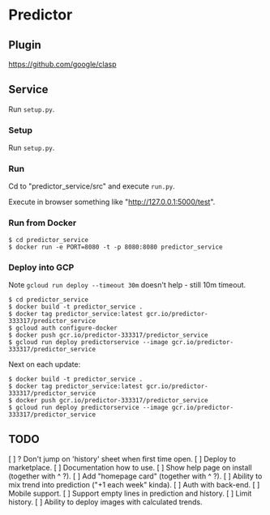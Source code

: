# Predictor

## Plugin

https://github.com/google/clasp

## Service

Run `setup.py`.

### Setup

Run `setup.py`.

### Run

Cd to "predictor_service/src" and execute `run.py`.

Execute in browser something like "http://127.0.0.1:5000/test".


### Run from Docker

```
$ cd predictor_service
$ docker run -e PORT=8080 -t -p 8080:8080 predictor_service
```

### Deploy into GCP

Note `gcloud run deploy --timeout 30m` doesn't help - still 10m timeout.

```
$ cd predictor_service
$ docker build -t predictor_service .
$ docker tag predictor_service:latest gcr.io/predictor-333317/predictor_service
$ gcloud auth configure-docker
$ docker push gcr.io/predictor-333317/predictor_service
$ gcloud run deploy predictorservice --image gcr.io/predictor-333317/predictor_service
```

Next on each update:
```
$ docker build -t predictor_service .
$ docker tag predictor_service:latest gcr.io/predictor-333317/predictor_service
$ docker push gcr.io/predictor-333317/predictor_service
$ gcloud run deploy predictorservice --image gcr.io/predictor-333317/predictor_service
```

## TODO
[ ] ? Don't jump on 'history' sheet when first time open.
[ ] Deploy to marketplace.
[ ] Documentation how to use.
[ ] Show help page on install (together with ^ ?).
[ ] Add "homepage card" (together with ^ ?).
[ ] Ability to mix trend into prediction ("+1 each week" kinda).
[ ] Auth with back-end.
[ ] Mobile support.
[ ] Support empty lines in prediction and history.
[ ] Limit history.
[ ] Ability to deploy images with calculated trends.